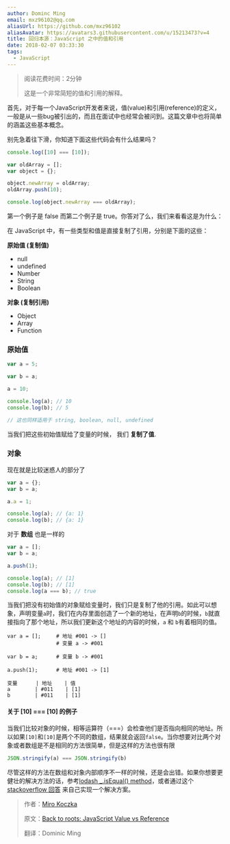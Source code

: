 ```yaml
---
author: Dominc Ming
email: mxz96102@qq.com
aliasUrl: https://github.com/mxz96102
aliasAvatar: https://avatars3.githubusercontent.com/u/15213473?v=4
title: 回归本源：JavaScript 之中的值和引用
date: 2018-02-07 03:33:30
tags:
  - JavaScript
---
```


> 阅读花费时间：2分钟 
>
> 这是一个非常简短的值和引用的解释。

首先，对于每一个JavaScript开发者来说，值(value)和引用(reference)的定义，一般是从一些bug被引出的，而且在面试中也经常会被问到。这篇文章中也将简单的涵盖这些基本概念。

<!-- more -->

别先急着往下滑，你知道下面这些代码会有什么结果吗？

```javascript
console.log([10] === [10]);
```

```javascript
var oldArray = [];
var object = {};

object.newArray = oldArray;
oldArray.push(10);

console.log(object.newArray === oldArray);
```

第一个例子是 false 而第二个例子是 true。你答对了么，我们来看看这是为什么：



在 JavaScript 中，有一些类型和值是直接复制了引用，分别是下面的这些：

**原始值 (复制值)**

- null
- undefined
- Number
- String
- Boolean

**对象 (复制引用)**

- Object
- Array
- Function

### 原始值

```javascript
var a = 5;

var b = a;

a = 10;

console.log(a); // 10
console.log(b); // 5

// 这也同样适用于 string, boolean, null, undefined
```

当我们把这些初始值赋给了变量的时候， 我们 **复制了值**.

### 对象

现在就是比较迷惑人的部分了

```javascript
var a = {};
var b = a;

a.a = 1;

console.log(a); // {a: 1}
console.log(b); // {a: 1}
```

对于 **数组** 也是一样的

```javascript
var a = [];
var b = a;

a.push(1);

console.log(a); // [1]
console.log(b); // [1]
console.log(a === b); // true
```

当我们把没有初始值的对象赋给变量时，我们只是复制了他的引用。如此可以想象，声明变量`a`时，我们在内存里面创造了一个新的地址，在声明`b`的时候，`b`就直接指向了那个地址，所以我们更新这个地址的内容的时候，`a` 和 `b`有着相同的值。

```
var a = [];     # 地址 #001 -> []
                # 变量 a -> #001

var b = a;      # 变量 b -> #001

a.push(1);      # 地址 #001 -> [1]

变量		| 地址 	| 值
a 		 | #011    | [1]
b        | #011    | [1]
```



#### 关于 [10] === [10] 的例子

当我们比较对象的时候，相等运算符（===）会检查他们是否指向相同的地址。所以如果`[10]`和`[10]`是两个不同的数组，结果就会返回`false`。当你想要对比两个对象或者数组是不是相同的方法很简单，但是这样的方法也很有限

```javascript
JSON.stringify(a) === JSON.stringify(b)
```

尽管这样的方法在数组和对象内部顺序不一样的时候，还是会出错。如果你想要更健壮的解决方法的话，参考[lodash _.isEqual() method](https://lodash.com/docs/4.17.4#isEqual)，或者通过这个[stackoverflow 回答](https://stackoverflow.com/questions/1068834/object-comparison-in-javascript) 来自己实现一个解决方案。

> 作者：[Miro Koczka](https://medium.com/@mirokoczka)
>
> 原文：[Back to roots: JavaScript Value vs Reference](https://medium.com/dailyjs/back-to-roots-javascript-value-vs-reference-8fb69d587a18)
>
> 翻译：Dominic Ming
